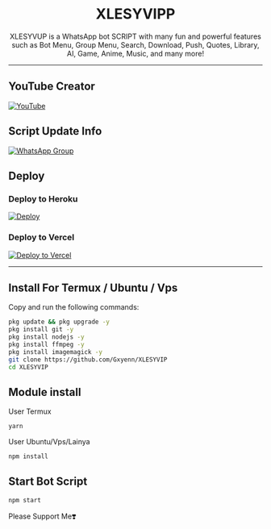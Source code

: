 <div align="center">

# XLESYVIPP

XLESYVUP is a WhatsApp bot SCRIPT with many fun and powerful features such as Bot Menu, Group Menu, Search, Download, Push, Quotes, Library, AI, Game, Anime, Music, and many more!
</div>

---

## YouTube Creator
[![YouTube](https://img.shields.io/badge/YouTube-FF0000?style=for-the-badge&logo=youtube&logoColor=white)](https://youtube.com/@Gxyenn)

## Script Update Info
[![WhatsApp Group](https://img.shields.io/badge/WhatsApp%20Group-25D366?style=for-the-badge&logo=whatsapp&logoColor=white)](https://whatsapp.com/channel/0029Vap5nJh2UPBDIc9bja1s)

## Deploy

### Deploy to Heroku
[![Deploy](https://www.herokucdn.com/deploy/button.svg)](https://heroku.com/deploy?template=https://github.com/Gxyenn/XlesyVIP)

### Deploy to Vercel
[![Deploy to Vercel](https://vercel.com/button)](https://vercel.com/new/clone?repository-url=https://github.com/Gxyenn/XLESYVIP)

---

## Install For Termux / Ubuntu / Vps

Copy and run the following commands:

```bash
pkg update && pkg upgrade -y
pkg install git -y
pkg install nodejs -y
pkg install ffmpeg -y
pkg install imagemagick -y
git clone https://github.com/Gxyenn/XLESYVIP
cd XLESYVIP
```
## Module install
User Termux
```bash
yarn
```
User Ubuntu/Vps/Lainya
```bash
npm install
```
## Start Bot Script
```bash
npm start
```

Please Support Me❣️

